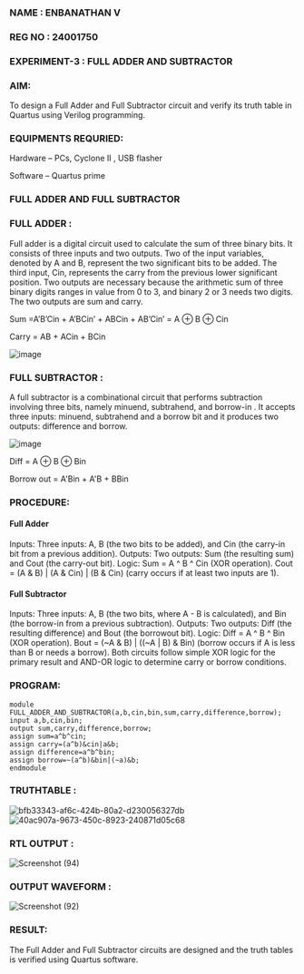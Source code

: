 ### NAME : ENBANATHAN V
### REG NO : 24001750
### EXPERIMENT-3 : FULL ADDER AND SUBTRACTOR


### AIM:

To design a Full Adder and Full Subtractor circuit and verify its truth table in Quartus using Verilog programming.


### EQUIPMENTS REQURIED:

Hardware – PCs, Cyclone II , USB flasher

Software – Quartus prime


### FULL ADDER AND FULL SUBTRACTOR

### FULL ADDER :

Full adder is a digital circuit used to calculate the sum of three binary bits. It consists of three inputs and two outputs. Two of the input variables, denoted by A and B, represent the two significant bits to be added. The third input, Cin, represents the carry from the previous lower significant position. Two outputs are necessary because the arithmetic sum of three binary digits ranges in value from 0 to 3, and binary 2 or 3 needs two digits. The two outputs are sum and carry.

Sum =A’B’Cin + A’BCin’ + ABCin + AB’Cin’ = A ⊕ B ⊕ Cin 

Carry = AB + ACin + BCin

![image](https://github.com/naavaneetha/FULL_ADDER_SUBTRACTOR/assets/154305477/0f30ba51-5ffb-4198-845f-18e054f675e7)


### FULL SUBTRACTOR :

A full subtractor is a combinational circuit that performs subtraction involving three bits, namely minuend, subtrahend, and borrow-in . It accepts three inputs: minuend, subtrahend and a borrow bit and it produces two outputs: difference and borrow.

![image](https://github.com/naavaneetha/FULL_ADDER_SUBTRACTOR/assets/154305477/02b24f51-ab51-4304-9ad6-7b81ffc1ead5)

Diff = A ⊕ B ⊕ Bin 

Borrow out = A'Bin + A'B + BBin

### PROCEDURE:

#### Full Adder
Inputs: Three inputs: A, B (the two bits to be added), and Cin (the carry-in bit from a previous
addition). Outputs: Two outputs: Sum (the resulting sum) and Cout (the carry-out bit). Logic: Sum =
A ^ B ^ Cin (XOR operation). Cout = (A & B) | (A & Cin) | (B & Cin) (carry occurs if at least two
inputs are 1).

#### Full Subtractor
Inputs: Three inputs: A, B (the two bits, where A - B is calculated), and Bin (the borrow-in from a
previous subtraction). Outputs: Two outputs: Diff (the resulting difference) and Bout (the borrowout
bit). Logic: Diff = A ^ B ^ Bin (XOR operation). Bout = (~A & B) | ((~A | B) & Bin) (borrow occurs
if A is less than B or needs a borrow). Both circuits follow simple XOR logic for the primary result
and AND-OR logic to determine carry or borrow conditions.

### PROGRAM:
```
module FULL_ADDER_AND_SUBTRACTOR(a,b,cin,bin,sum,carry,difference,borrow);
input a,b,cin,bin;
output sum,carry,difference,borrow;
assign sum=a^b^cin;
assign carry=(a^b)&cin|a&b;
assign difference=a^b^bin;
assign borrow=~(a^b)&bin|(~a)&b;
endmodule
```
### TRUTHTABLE :
![bfb33343-af6c-424b-80a2-d230056327db](https://github.com/user-attachments/assets/d095bfda-27e4-4e9c-ac1c-ed6747739af3)
![40ac907a-9673-450c-8923-240871d05c68](https://github.com/user-attachments/assets/cdb176a8-a1b0-4b05-8672-cfddf3a64ea6)

### RTL OUTPUT :
![Screenshot (94)](https://github.com/user-attachments/assets/74acb045-f3ca-4e1f-a5bb-cf2d027c054d)


### OUTPUT WAVEFORM :
![Screenshot (92)](https://github.com/user-attachments/assets/c088ad92-a88c-4a1f-8ee6-843fd572414b)



### RESULT:

The Full Adder and Full Subtractor circuits are designed and the truth tables is verified using
Quartus software.

